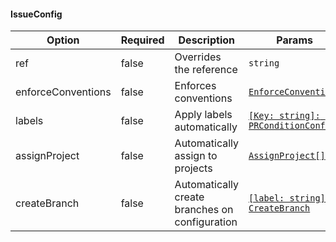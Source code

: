 #### IssueConfig

| Option             | Required | Description                                    | Params                                                   |
| ------------------ | -------- | ---------------------------------------------- | -------------------------------------------------------- |
| ref                | false    | Overrides the reference                        | `string`                                                 |
| enforceConventions | false    | Enforces conventions                           | [`EnforceConventions`](#enforceconventions)              |
| labels             | false    | Apply labels automatically                     | [`[Key: string]: PRConditionConfig`](#prconditionconfig) |
| assignProject      | false    | Automatically assign to projects               | [`AssignProject[]`](#assignproject)                      |
| createBranch       | false    | Automatically create branches on configuration | [`[label: string]: CreateBranch`](#createbranch)         |
